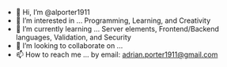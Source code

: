 - 👋 Hi, I’m @alporter1911
- 👀 I’m interested in ... Programming, Learning, and Creativity
- 🌱 I’m currently learning ... Server elements, Frontend/Backend languages, Validation, and Security
- 💞️ I’m looking to collaborate on ...
- 📫 How to reach me ... by email: adrian.porter1911@gmail.com

<!---
alporter1911/alporter1911 is a ✨ special ✨ repository because its `README.md` (this file) appears on your GitHub profile.
You can click the Preview link to take a look at your changes.
--->
